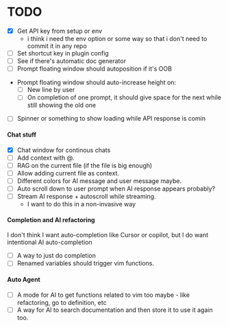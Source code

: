 
# TODO

- [x] Get API key from setup or env
    - i think i need the env option or some way so that i don't need to commit it in any repo
- [ ] Set shortcut key in plugin config
- [ ] See if there's automatic doc generator
- [ ] Prompt floating window should autoposition if it's OOB
- Prompt floating window should auto-increase height on:
    - [ ] New line by user
    - [ ] On completion of one prompt, it should give space for the next while still showing the old one
- [ ] Spinner or something to show loading while API response is comin

#### Chat stuff

- [x] Chat window for continous chats
- [ ] Add context with @<some code symbol>.
- [ ] RAG on the current file (if the file is big enough)
- [ ] Allow adding current file as context.
- [ ] Different colors for AI message and user message maybe.
- [ ] Auto scroll down to user prompt when AI response appears probably?
- [ ] Stream AI response + autoscroll while streaming.
    - I want to do this in a non-invasive way


#### Completion and AI refactoring

I don't think I want auto-completion like Cursor or copilot, but I do want intentional AI auto-completion

- [ ] A way to just do completion
- [ ] Renamed variables should trigger vim functions.

#### Auto Agent

- [ ] A mode for AI to get functions related to vim too maybe - like refactoring, go to definition, etc
- [ ] A way for AI to search documentation and then store it to use it again too.
